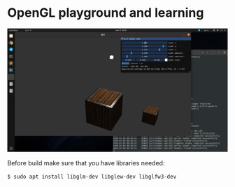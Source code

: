 # OpenGL playground and learning


![Progress for 2020-07-03](Screenshot_from_2020-07-03_08-41-14.png)

Before build make sure that you have libraries needed:

    $ sudo apt install libglm-dev libglew-dev libglfw3-dev
